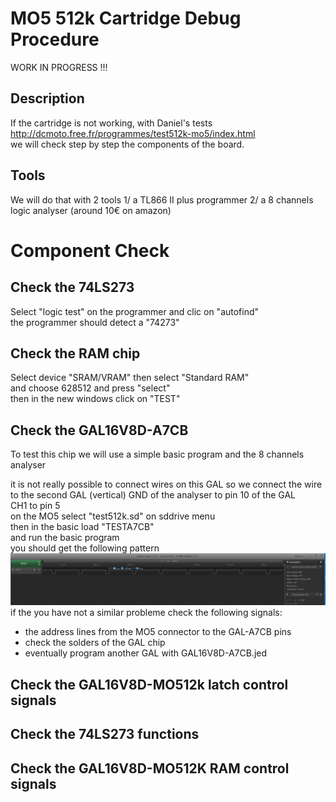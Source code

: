 # MO5 512k Cartridge Debug Procedure
WORK IN PROGRESS !!!
<br>
## Description
If the cartridge is not working, with Daniel's tests
<br>
http://dcmoto.free.fr/programmes/test512k-mo5/index.html
<br>
we will check step by step  the components of the board.

## Tools
We will do that with 2 tools
1/  a TL866 II plus programmer
2/  a 8 channels logic analyser  (around 10€ on amazon)

# Component Check

## Check the 74LS273
Select "logic test" on the programmer and clic on "autofind"
<br>
the programmer should detect a "74273"

## Check the RAM chip
Select device "SRAM/VRAM" then select "Standard RAM"
<br>
and choose 628512 and press "select"
<br>
then in the new windows click on "TEST"
<br>

## Check the GAL16V8D-A7CB
To test this chip we will use a simple basic program
and the 8 channels analyser

it is not really possible to connect wires on this GAL
so we connect the wire to the second GAL  (vertical)
GND of the analyser to pin 10 of the GAL<br>
CH1 to pin 5
<br>
on the MO5 select "test512k.sd" on sddrive menu
<br>
then in the basic load  "TESTA7CB"
<br>
and run the basic program
<br>
you should get the following pattern
<br>
![al-tag](https://github.com/6502addict/mo5-512k/blob/main/MO5-512k/debug/A7CB.PNG)
<br>
if the you have not a similar probleme check the following signals:
- the address lines from the MO5 connector to the GAL-A7CB pins
- check the solders of the GAL chip
- eventually program another GAL with GAL16V8D-A7CB.jed

## Check the GAL16V8D-MO512k latch control signals

## Check the 74LS273 functions


## Check the GAL16V8D-MO512K RAM control signals
